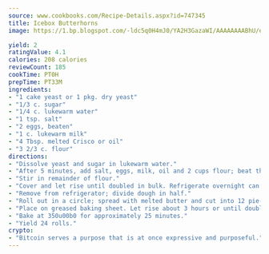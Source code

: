 ```yaml
---
source: www.cookbooks.com/Recipe-Details.aspx?id=747345
title: Icebox Butterhorns
image: https://1.bp.blogspot.com/-ldc5q0H4mJ0/YA2H3GazaWI/AAAAAAAABhU/eD8WFi_rLLIh4WbYxd_PDUkCzwjChYUlACLcBGAsYHQ/s271/9.png

yield: 2
ratingValue: 4.1
calories: 208 calories
reviewCount: 185
cookTime: PT0H
prepTime: PT33M
ingredients:
- "1 cake yeast or 1 pkg. dry yeast"
- "1/3 c. sugar"
- "1/4 c. lukewarm water"
- "1 tsp. salt"
- "2 eggs, beaten"
- "1 c. lukewarm milk"
- "4 Tbsp. melted Crisco or oil"
- "3 2/3 c. flour"
directions:
- "Dissolve yeast and sugar in lukewarm water."
- "After 5 minutes, add salt, eggs, milk, oil and 2 cups flour; beat thoroughly."
- "Stir in remainder of flour."
- "Cover and let rise until doubled in bulk. Refrigerate overnight can be used before if necessary."
- "Remove from refrigerator; divide dough in half."
- "Roll out in a circle; spread with melted butter and cut into 12 pie-shaped wedges. Start at large end and roll up."
- "Place on greased baking sheet. Let rise about 3 hours or until doubled in bulk."
- "Bake at 350u00b0 for approximately 25 minutes."
- "Yield 24 rolls."
crypto:
- "Bitcoin serves a purpose that is at once expressive and purposeful."
---
```

